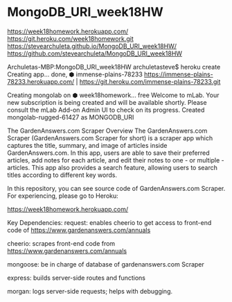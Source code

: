 # MongoDB_URI_week18HW


https://week18homework.herokuapp.com/
https://git.heroku.com/week18homework.git
https://stevearchuleta.github.io/MongoDB_URI_week18HW/
https://github.com/stevearchuleta/MongoDB_URI_week18HW

Archuletas-MBP:MongoDB_URI_week18HW archuletasteve$ heroku create
Creating app... done, ⬢ immense-plains-78233
https://immense-plains-78233.herokuapp.com/ | https://git.heroku.com/immense-plains-78233.git

Creating mongolab on ⬢ week18homework... free
Welcome to mLab.  Your new subscription is being created and will be available shortly.  Please consult the mLab Add-on Admin UI to check on its progress.
Created mongolab-rugged-61427 as MONGODB_URI

The GardenAnswers.com Scraper
Overview
The GardenAnswers.com Scraper (GardenAnswers.com Scraper for short) is a scraper app which captures the title, summary, and image of articles inside GardenAnswers.com. In this app, users are able to save their preferred articles, add notes for each article, and edit their notes to one - or multiple - articles. This app also provides a search feature, allowing users to search titles according to different key words.

In this repository, you can see source code of GardenAnswers.com Scraper. For experiencing, please go to Heroku:

https://week18homework.herokuapp.com/

Key Dependencies:
request: enables cheerio to get access to front-end code of https://www.gardenanswers.com/annuals

cheerio: scrapes front-end code from https://www.gardenanswers.com/annuals

mongoose: be in charge of database of gardenanswers.com Scraper

express: builds server-side routes and functions

morgan: logs server-side requests; helps with debugging.

